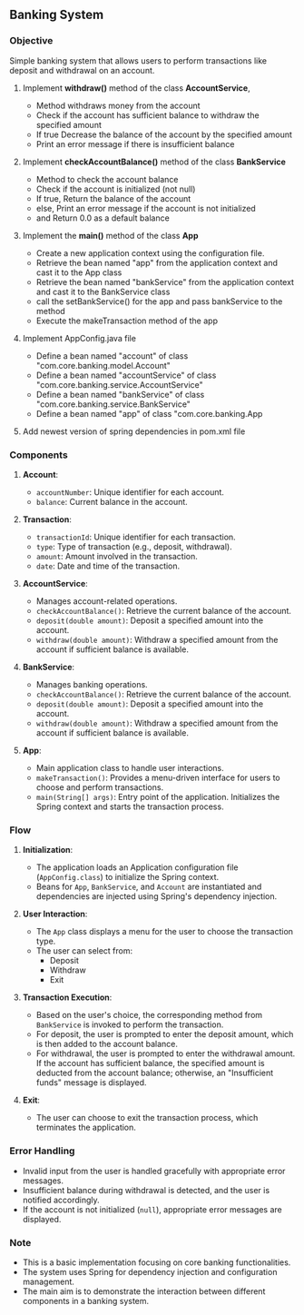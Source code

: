 ## Banking System

### Objective

Simple banking system that allows users to perform transactions like deposit and withdrawal on an account.

1. Implement **withdraw()** method of the class **AccountService**,

   - Method withdraws money from the account
   - Check if the account has sufficient balance to withdraw the specified amount
   - If true Decrease the balance of the account by the specified amount
   - Print an error message if there is insufficient balance

2. Implement **checkAccountBalance()** method of the class **BankService**

   - Method to check the account balance
   - Check if the account is initialized (not null)
   - If true, Return the balance of the account
   - else, Print an error message if the account is not initialized
   - and Return 0.0 as a default balance

3. Implement the **main()** method of the class **App**

    - Create a new application context using the configuration file.
    - Retrieve the bean named "app" from the application context and cast it to the App class
    - Retrieve the bean named "bankService" from the application context and cast it to the BankService class
    - call the setBankService() for the app and pass bankService to the method
    - Execute the makeTransaction method of the app

4. Implement AppConfig.java file
    - Define a bean named "account" of class "com.core.banking.model.Account"
    - Define a bean named "accountService" of class "com.core.banking.service.AccountService"
    - Define a bean named "bankService" of class "com.core.banking.service.BankService"
    - Define a bean named "app" of class "com.core.banking.App

5. Add newest version of spring dependencies in pom.xml file

### Components

1. **Account**:

   - `accountNumber`: Unique identifier for each account.
   - `balance`: Current balance in the account.

2. **Transaction**:

   - `transactionId`: Unique identifier for each transaction.
   - `type`: Type of transaction (e.g., deposit, withdrawal).
   - `amount`: Amount involved in the transaction.
   - `date`: Date and time of the transaction.

3. **AccountService**:

   - Manages account-related operations.
   - `checkAccountBalance()`: Retrieve the current balance of the account.
   - `deposit(double amount)`: Deposit a specified amount into the account.
   - `withdraw(double amount)`: Withdraw a specified amount from the account if sufficient balance is available.

4. **BankService**:

   - Manages banking operations.
   - `checkAccountBalance()`: Retrieve the current balance of the account.
   - `deposit(double amount)`: Deposit a specified amount into the account.
   - `withdraw(double amount)`: Withdraw a specified amount from the account if sufficient balance is available.

5. **App**:
   - Main application class to handle user interactions.
   - `makeTransaction()`: Provides a menu-driven interface for users to choose and perform transactions.
   - `main(String[] args)`: Entry point of the application. Initializes the Spring context and starts the transaction process.

### Flow

1. **Initialization**:

   - The application loads an Application configuration file (`AppConfig.class`) to initialize the Spring context.
   - Beans for `App`, `BankService`, and `Account` are instantiated and dependencies are injected using Spring's dependency injection.

2. **User Interaction**:

   - The `App` class displays a menu for the user to choose the transaction type.
   - The user can select from:
     - Deposit
     - Withdraw
     - Exit

3. **Transaction Execution**:

   - Based on the user's choice, the corresponding method from `BankService` is invoked to perform the transaction.
   - For deposit, the user is prompted to enter the deposit amount, which is then added to the account balance.
   - For withdrawal, the user is prompted to enter the withdrawal amount. If the account has sufficient balance, the specified amount is deducted from the account balance; otherwise, an "Insufficient funds" message is displayed.

4. **Exit**:
   - The user can choose to exit the transaction process, which terminates the application.

### Error Handling

- Invalid input from the user is handled gracefully with appropriate error messages.
- Insufficient balance during withdrawal is detected, and the user is notified accordingly.
- If the account is not initialized (`null`), appropriate error messages are displayed.

### Note

- This is a basic implementation focusing on core banking functionalities.
- The system uses Spring for dependency injection and configuration management.
- The main aim is to demonstrate the interaction between different components in a banking system.

